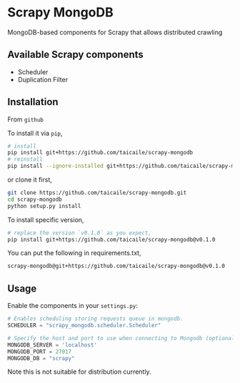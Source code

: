 # Scrapy MongoDB

MongoDB-based components for Scrapy that allows distributed crawling

## Available Scrapy components

* Scheduler
* Duplication Filter

## Installation

From `github`

To install it via `pip`,

```bash
# install
pip install git+https://github.com/taicaile/scrapy-mongodb
# reinstall
pip install --ignore-installed git+https://github.com/taicaile/scrapy-mongodb
```

or clone it first,

```bash
git clone https://github.com/taicaile/scrapy-mongodb.git
cd scrapy-mongodb
python setup.py install
```

To install specific version,

```bash
# replace the version `v0.1.0` as you expect,
pip install git+https://github.com/taicaile/scrapy-mongodb@v0.1.0
```

You can put the following in requirements.txt,

```bash
scrapy-mongodb@git+https://github.com/taicaile/scrapy-mongodb@v0.1.0
```

## Usage

Enable the components in your `settings.py`:

```python
# Enables scheduling storing requests queue in mongodb.
SCHEDULER = "scrapy_mongodb.scheduler.Scheduler"

# Specify the host and port to use when connecting to Mongodb (optional).
MONGODB_SERVER = 'localhost'
MONGODB_PORT = 27017
MONGODB_DB = "scrapy"
```

Note this is not suitable for distribution currently.
